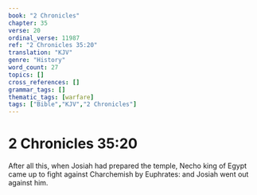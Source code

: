 ```yaml
---
book: "2 Chronicles"
chapter: 35
verse: 20
ordinal_verse: 11987
ref: "2 Chronicles 35:20"
translation: "KJV"
genre: "History"
word_count: 27
topics: []
cross_references: []
grammar_tags: []
thematic_tags: [warfare]
tags: ["Bible","KJV","2 Chronicles"]
---
```


# 2 Chronicles 35:20

After all this, when Josiah had prepared the temple, Necho king of Egypt came up to fight against Charchemish by Euphrates: and Josiah went out against him.

